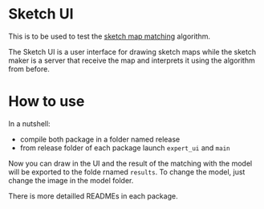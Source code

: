 # Sketch UI

This is to be used to test the [sketch map matching](https://github.com/MalcolmMielle/sketch_map_matching) algorithm.

The Sketch UI is a user interface for drawing sketch maps while the sketch maker is a server that receive the map and interprets it using the algorithm from before.

# How to use

In a nutshell:

* compile both package in a folder named release
* from release folder of each package launch `expert_ui` and `main`

Now you can draw in the UI and the result of the matching with the model will be exported to the folde rnamed `results`.
To change the model, just change the image in the model folder.

There is more detailled READMEs in each package.